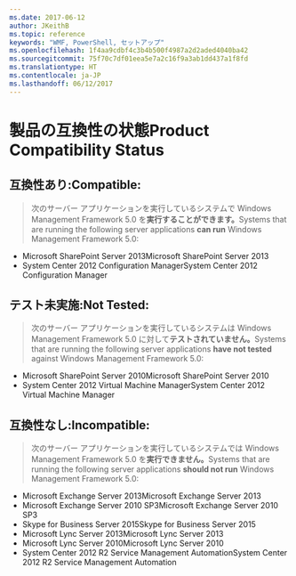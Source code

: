 ```yaml
---
ms.date: 2017-06-12
author: JKeithB
ms.topic: reference
keywords: "WMF, PowerShell, セットアップ"
ms.openlocfilehash: 1f4aa9cdbf4c3b4b500f4987a2d2aded4040ba42
ms.sourcegitcommit: 75f70c7df01eea5e7a2c16f9a3ab1dd437a1f8fd
ms.translationtype: HT
ms.contentlocale: ja-JP
ms.lasthandoff: 06/12/2017
---
```

# <a name="product-compatibility-status"></a><span data-ttu-id="b365e-102">製品の互換性の状態</span><span class="sxs-lookup"><span data-stu-id="b365e-102">Product Compatibility Status</span></span>

## <a name="compatible"></a><span data-ttu-id="b365e-103">互換性あり:</span><span class="sxs-lookup"><span data-stu-id="b365e-103">Compatible:</span></span>
> <span data-ttu-id="b365e-104">次のサーバー アプリケーションを実行しているシステムで Windows Management Framework 5.0 を**実行することができます。**</span><span class="sxs-lookup"><span data-stu-id="b365e-104">Systems that are running the following server applications **can run** Windows Management Framework 5.0:</span></span>

- <span data-ttu-id="b365e-105">Microsoft SharePoint Server 2013</span><span class="sxs-lookup"><span data-stu-id="b365e-105">Microsoft SharePoint Server 2013</span></span>
- <span data-ttu-id="b365e-106">System Center 2012 Configuration Manager</span><span class="sxs-lookup"><span data-stu-id="b365e-106">System Center 2012 Configuration Manager</span></span>

## <a name="not-tested"></a><span data-ttu-id="b365e-107">テスト未実施:</span><span class="sxs-lookup"><span data-stu-id="b365e-107">Not Tested:</span></span>
> <span data-ttu-id="b365e-108">次のサーバー アプリケーションを実行しているシステムは Windows Management Framework 5.0 に対して**テストされていません。**</span><span class="sxs-lookup"><span data-stu-id="b365e-108">Systems that are running the following server applications **have not tested** against Windows Management Framework 5.0:</span></span>

- <span data-ttu-id="b365e-109">Microsoft SharePoint Server 2010</span><span class="sxs-lookup"><span data-stu-id="b365e-109">Microsoft SharePoint Server 2010</span></span>
- <span data-ttu-id="b365e-110">System Center 2012 Virtual Machine Manager</span><span class="sxs-lookup"><span data-stu-id="b365e-110">System Center 2012 Virtual Machine Manager</span></span>

## <a name="incompatible"></a><span data-ttu-id="b365e-111">互換性なし:</span><span class="sxs-lookup"><span data-stu-id="b365e-111">Incompatible:</span></span>
> <span data-ttu-id="b365e-112">次のサーバー アプリケーションを実行しているシステムでは Windows Management Framework 5.0 を**実行できません。**</span><span class="sxs-lookup"><span data-stu-id="b365e-112">Systems that are running the following server applications **should not run** Windows Management Framework 5.0:</span></span>

- <span data-ttu-id="b365e-113">Microsoft Exchange Server 2013</span><span class="sxs-lookup"><span data-stu-id="b365e-113">Microsoft Exchange Server 2013</span></span>
- <span data-ttu-id="b365e-114">Microsoft Exchange Server 2010 SP3</span><span class="sxs-lookup"><span data-stu-id="b365e-114">Microsoft Exchange Server 2010 SP3</span></span>
- <span data-ttu-id="b365e-115">Skype for Business Server 2015</span><span class="sxs-lookup"><span data-stu-id="b365e-115">Skype for Business Server 2015</span></span>
- <span data-ttu-id="b365e-116">Microsoft Lync Server 2013</span><span class="sxs-lookup"><span data-stu-id="b365e-116">Microsoft Lync Server 2013</span></span>
- <span data-ttu-id="b365e-117">Microsoft Lync Server 2010</span><span class="sxs-lookup"><span data-stu-id="b365e-117">Microsoft Lync Server 2010</span></span>
- <span data-ttu-id="b365e-118">System Center 2012 R2 Service Management Automation</span><span class="sxs-lookup"><span data-stu-id="b365e-118">System Center 2012 R2 Service Management Automation</span></span>

